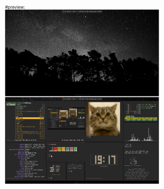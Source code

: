 #preview:
![My Image](https://github.com/diws1/bspwm/blob/main/bspwm%20preview1.png)
![My Image](https://github.com/diws1/bspwm/blob/main/bspwm%20preview2.png)
